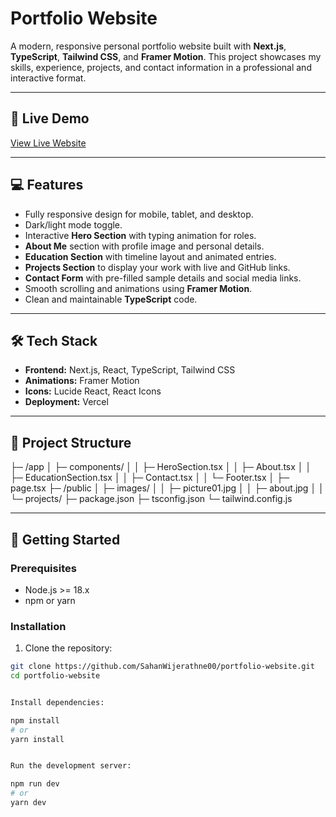 # Portfolio Website

A modern, responsive personal portfolio website built with **Next.js**, **TypeScript**, **Tailwind CSS**, and **Framer Motion**. This project showcases my skills, experience, projects, and contact information in a professional and interactive format.

---

## 🚀 Live Demo

[View Live Website](https://personal-portfolio000.vercel.app/)  

---

## 💻 Features

- Fully responsive design for mobile, tablet, and desktop.
- Dark/light mode toggle.
- Interactive **Hero Section** with typing animation for roles.
- **About Me** section with profile image and personal details.
- **Education Section** with timeline layout and animated entries.
- **Projects Section** to display your work with live and GitHub links.
- **Contact Form** with pre-filled sample details and social media links.
- Smooth scrolling and animations using **Framer Motion**.
- Clean and maintainable **TypeScript** code.

---

## 🛠 Tech Stack

- **Frontend:** Next.js, React, TypeScript, Tailwind CSS  
- **Animations:** Framer Motion  
- **Icons:** Lucide React, React Icons  
- **Deployment:** Vercel  

---

## 📂 Project Structure

├─ /app
│ ├─ components/
│ │ ├─ HeroSection.tsx
│ │ ├─ About.tsx
│ │ ├─ EducationSection.tsx
│ │ ├─ Contact.tsx
│ │ └─ Footer.tsx
│ ├─ page.tsx
├─ /public
│ ├─ images/
│ │ ├─ picture01.jpg
│ │ ├─ about.jpg
│ │ └─ projects/
├─ package.json
├─ tsconfig.json
└─ tailwind.config.js


---

## 📝 Getting Started

### Prerequisites
- Node.js >= 18.x
- npm or yarn

### Installation

1. Clone the repository:
```bash
git clone https://github.com/SahanWijerathne00/portfolio-website.git
cd portfolio-website


Install dependencies:

npm install
# or
yarn install


Run the development server:

npm run dev
# or
yarn dev

